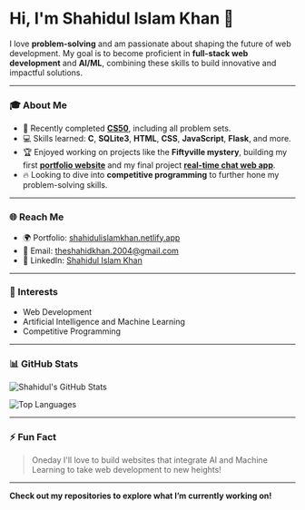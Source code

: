 # Hi, I'm Shahidul Islam Khan 👋

I love **problem-solving** and am passionate about shaping the future of web development. My goal is to become proficient in **full-stack web development** and **AI/ML**, combining these skills to build innovative and impactful solutions.

---

### 🎓 About Me
- 🌟 Recently completed **[CS50](https://cs50.harvard.edu/x/2024/)**, including all problem sets.
- 💻 Skills learned: **C**, **SQLite3**, **HTML**, **CSS**, **JavaScript**, **Flask**, and more.
- 🏆 Enjoyed working on projects like the **Fiftyville mystery**, building my first **[portfolio website](https://shahidulislamkhan.netlify.app/)** and my final project **[real-time chat web app](https://chat003.netlify.app/chat)**.
- 🔥 Looking to dive into **competitive programming** to further hone my problem-solving skills.

---

### 🌐 Reach Me
- 🌍 Portfolio: [shahidulislamkhan.netlify.app](https://shahidulislamkhan.netlify.app/)
- 📧 Email: [theshahidkhan.2004@gmail.com](mailto:theshahidkhan.2004@gmail.com)
- 💼 LinkedIn: [Shahidul Islam Khan](https://www.linkedin.com/in/shahidul-islam-khan-118810329/)

---

### 🚀 Interests
- Web Development
- Artificial Intelligence and Machine Learning
- Competitive Programming

---

### 📊 GitHub Stats

![Shahidul's GitHub Stats]([https://github-readme-stats.vercel.app/api?username=Shahidul-Khan2004&show_icons=true&theme=radical](https://camo.githubusercontent.com/dcd2bc2f96d1ad2829c9137b043d4a57fcf32c3027cd116ad325da420badf873/68747470733a2f2f6769746875622d726561646d652d73746174732e76657263656c2e6170702f6170693f757365726e616d653d536861686964756c2d4b68616e323030342673686f775f69636f6e733d74727565267468656d653d7261646963616c))

![Top Languages](https://github-readme-stats.vercel.app/api/top-langs/?username=Shahidul-Khan2004&layout=compact&theme=radical)


---

### ⚡ Fun Fact
> Oneday I'll love to build websites that integrate AI and Machine Learning to take web development to new heights!

---

**Check out my repositories to explore what I’m currently working on!**

